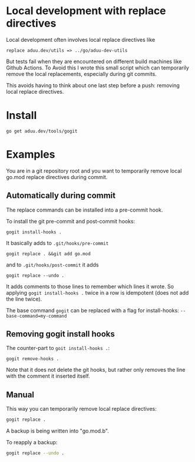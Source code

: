 # Local development with replace directives

Local development often involves local replace directives like

```
replace aduu.dev/utils => ../go/aduu-dev-utils
```

But tests fail when they are encountered on different build machines like Github Actions.
To Avoid this I wrote this small script which can temporarily remove the local replacements, especially during git commits.

This avoids having to think about one last step before a push: removing local replace directives.

# Install

```
go get aduu.dev/tools/gogit
```

# Examples

You are in a git repository root and you want to temporarily remove local go.mod replace directives during commit.

## Automatically during commit

The replace commands can be installed into a pre-commit hook.

To install the git pre-commit and post-commit hooks:
```
gogit install-hooks .
```

It basically adds to `.git/hooks/pre-commit` 

```
gogit replace . &&git add go.mod
```

and to `.git/hooks/post-commit` it adds

```
gogit replace --undo .
```

It adds comments to those lines to remember which lines it wrote.
So applying `gogit install-hooks .` twice in a row is idempotent (does not add the line twice).

The base command `gogit` can be replaced with a flag for install-hooks: `--base-command=my-command`

## Removing gogit install hooks

The counter-part to `goit install-hooks .`:

```
gogit remove-hooks .
```

Note that it does not delete the git hooks, but rather only removes the line with the comment it inserted itself.

## Manual

This way you can temporarily remove local replace directives:

```bash
gogit replace .
```

A backup is being written into "go.mod.b".

To reapply a backup:

```bash
gogit replace --undo .
```
